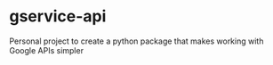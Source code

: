 # gservice-api
Personal project to create a python package that makes working with Google APIs simpler

